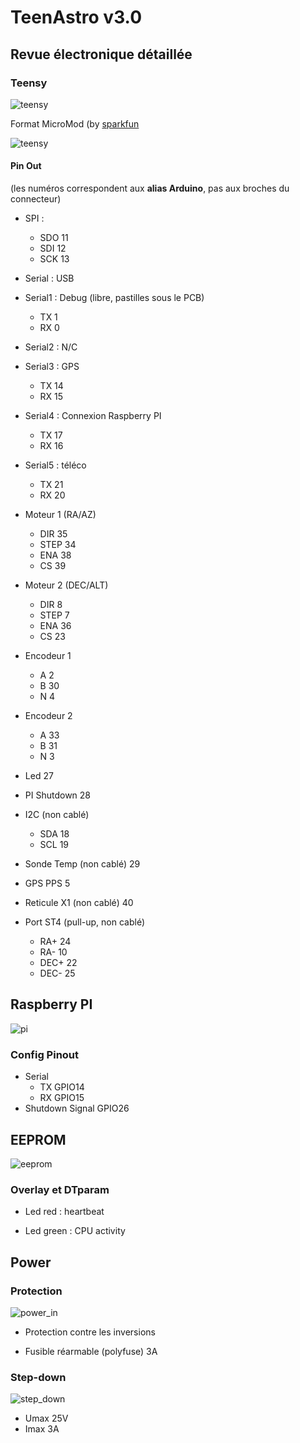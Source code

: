 # TeenAstro v3.0

## Revue électronique détaillée

### Teensy

 ![teensy](https://cdn.sparkfun.com/c/264-148/assets/learn_tutorials/1/2/6/6/MM_Teensy_PB_Thumb.jpg)

Format MicroMod (by [sparkfun](https://www.sparkfun.com/products/16402)

![teensy](https://github.com/lordzurp/TeenAstro_Redux/raw/master/Images/schematic_teensy.png)

#### Pin Out

(les numéros correspondent aux **alias Arduino**, pas aux broches du connecteur)

* SPI : 
	* SDO 11
	* SDI 12
	* SCK 13
* Serial : USB 
* Serial1 : Debug (libre, pastilles sous le PCB)
	* TX 1
	* RX 0
* Serial2 : N/C
* Serial3 : GPS
	* TX 14
	* RX 15
* Serial4 : Connexion Raspberry PI
	* TX 17
	* RX 16
* Serial5 : téléco
	* TX 21
	* RX 20
* Moteur 1 (RA/AZ)
	* DIR 35
	* STEP 34
	* ENA 38
	* CS 39
* Moteur 2 (DEC/ALT)
	* DIR 8
	* STEP 7
	* ENA 36
	* CS 23
* Encodeur 1
	* A 2
	* B 30
	* N 4
* Encodeur 2
	* A 33
	* B 31
	* N 3


* Led 27
* PI Shutdown 28
* I2C (non cablé)
	* SDA 18
	* SCL 19
* Sonde Temp (non cablé) 29
* GPS PPS 5
* Reticule X1 (non cablé) 40
* Port ST4 (pull-up, non cablé)
	* RA+ 24
	* RA- 10
	* DEC+ 22
	* DEC- 25

## Raspberry PI 

![pi](https://github.com/lordzurp/TeenAstro_Redux/raw/master/Images/schematic_pi.png)

### Config Pinout

* Serial
	* TX GPIO14
	* RX GPIO15
* Shutdown Signal GPIO26

## EEPROM

![eeprom](https://github.com/lordzurp/TeenAstro_Redux/raw/master/Images/schematic_eeprom.png)

### Overlay et DTparam

* Led red : heartbeat

* Led green : CPU activity

## Power

### Protection

![power_in](https://github.com/lordzurp/TeenAstro_Redux/raw/master/Images/schematic_power_in.png)

* Protection contre les inversions

* Fusible réarmable (polyfuse) 3A

### Step-down

![step_down](https://github.com/lordzurp/TeenAstro_Redux/raw/master/Images/schematic_step_down.png)

* Umax 25V
* Imax 3A